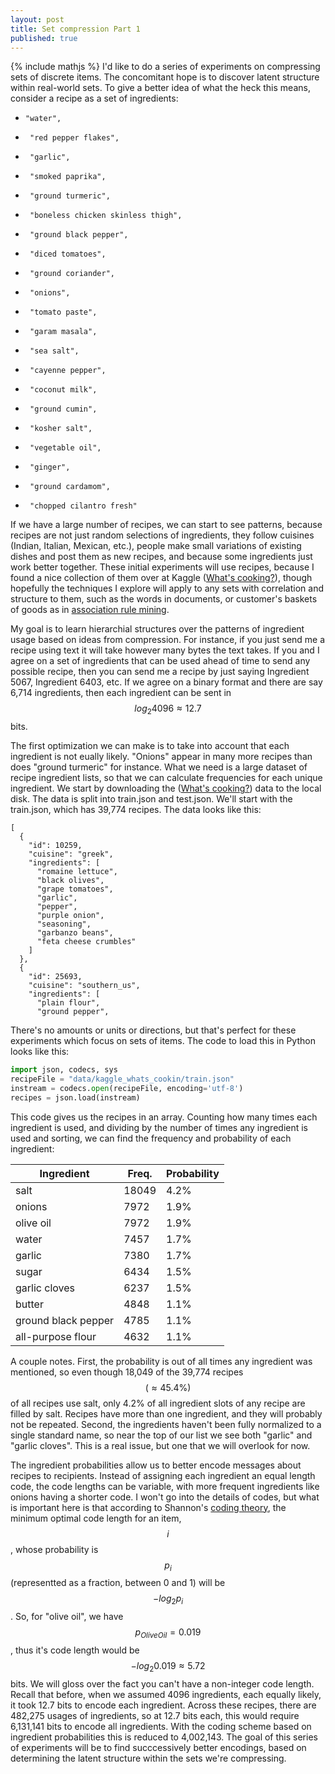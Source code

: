```yaml
---
layout: post
title: Set compression Part 1
published: true
---
```

{% include mathjs %}
I'd like to do a series of experiments on compressing sets of discrete items.  The concomitant hope is to discover latent structure within real-world sets.  To give a better idea of what the heck this means, consider a recipe as a set of ingredients:
-     "water",
-      "red pepper flakes",
-      "garlic",
-      "smoked paprika",
-      "ground turmeric",
-      "boneless chicken skinless thigh",
-      "ground black pepper",
-      "diced tomatoes",
-      "ground coriander",
-      "onions",
-      "tomato paste",
-      "garam masala",
-      "sea salt",
-      "cayenne pepper",
-      "coconut milk",
-      "ground cumin",
-      "kosher salt",
-      "vegetable oil",
-      "ginger",
-      "ground cardamom",
-      "chopped cilantro fresh"

If we have a large number of recipes, we can start to see patterns, because recipes are not just random selections of ingredients, they follow cuisines (Indian, Italian, Mexican, etc.), people make small variations of existing dishes and post them as new recipes, and because some ingredients just work better together.  These initial experiments will use recipes, because I found a nice collection of them over at Kaggle ([What's cooking?](https://www.kaggle.com/c/whats-cooking)), though hopefully the techniques I explore will apply to any sets with correlation and structure to them, such as the words in documents, or customer's baskets of goods as in [association rule mining](https://en.wikipedia.org/wiki/Association_rule_learning).  

My goal is to learn hierarchial structures over the patterns of ingredient usage based on ideas from compression.  For instance, if you just send me a recipe using text it will take however many bytes the text takes.  If you and I agree on a set of ingredients that can be used ahead of time to send any possible recipe, then you can send me a recipe by just saying Ingredient 5067, Ingredient 6403, etc.  If we agree on a binary format and there are say 6,714 ingredients, then each ingredient can be sent in $$log_2 4096 \approx 12.7$$ bits.

The first optimization we can make is to take into account that each ingredient is not eually likely.  "Onions" appear in many more recipes than does "ground turmeric" for instance.  What we need is a large dataset of recipe ingredient lists, so that we can calculate frequencies for each unique ingredient.  We start by downloading the ([What's cooking?](https://www.kaggle.com/c/whats-cooking)) data to the local disk.  The data is split into train.json and test.json.  We'll start with the train.json, which has 39,774 recipes. The data looks like this:

```
[
  {
    "id": 10259,
    "cuisine": "greek",
    "ingredients": [
      "romaine lettuce",
      "black olives",
      "grape tomatoes",
      "garlic",
      "pepper",
      "purple onion",
      "seasoning",
      "garbanzo beans",
      "feta cheese crumbles"
    ]
  },
  {
    "id": 25693,
    "cuisine": "southern_us",
    "ingredients": [
      "plain flour",
      "ground pepper",
```

There's no amounts or units or directions, but that's perfect for these experiments which focus on sets of items.  The code to load this in Python looks like this:

```python
import json, codecs, sys
recipeFile = "data/kaggle_whats_cookin/train.json"
instream = codecs.open(recipeFile, encoding='utf-8')
recipes = json.load(instream)
```

This code gives us the recipes in an array.  Counting how many times each ingredient is used, and dividing by the number of times any ingredient is used and sorting, we can find the frequency and probability of each ingredient:

Ingredient | Freq. | Probability
---------- | ----- | -----------
salt | 18049 | 4.2%
onions | 7972 | 1.9%
olive oil | 7972 | 1.9%
water | 7457 | 1.7%
garlic | 7380 | 1.7%
sugar | 6434 | 1.5%
garlic cloves | 6237 | 1.5%
butter | 4848 | 1.1%
ground black pepper | 4785 | 1.1%
all-purpose flour | 4632 | 1.1%

A couple notes.  First, the probability is out of all times any ingredient was mentioned, so even though 18,049 of the 39,774 recipes $$(\approx 45.4\%)$$ of all recipes use salt, only 4.2% of all ingredient slots of any recipe are filled by salt.  Recipes have more than one ingredient, and they will probably not be repeated.  Second, the ingredients haven't been fully normalized to a single standard name, so near the top of our list we see both "garlic" and "garlic cloves". This is a real issue, but one that we will overlook for now.

The ingredient probabilities allow us to better encode messages about recipes to recipients.  Instead of assigning each ingredient an equal length code, the code lengths can be variable, with more frequent ingredients like onions having a shorter code.  I won't go into the details of codes, but what is important here is that according to Shannon's [coding theory](https://en.wikipedia.org/wiki/Coding_theory), the minimum optimal code length for an item, $$i$$, whose probability is $$p_i$$ (representted as a fraction, between 0 and 1) will be $$-log_2 p_i$$.  So, for "olive oil", we have $$p_{OliveOil}=0.019$$, thus it's code length would be $$-log_2 0.019 \approx 5.72$$ bits. We will gloss over the fact you can't have a non-integer code length.  Recall that before, when we assumed 4096 ingredients, each equally likely, it took 12.7 bits to encode each ingredient.  Across these recipes, there are 482,275 usages of ingredients, so at 12.7 bits each, this would require 6,131,141 bits to encode all ingredients.  With the coding scheme based on ingredient probabilities this is reduced to 4,002,143.  The goal of this series of experiments will be to find succcessively better encodings, based on determining the latent structure within the sets we're compressing.



